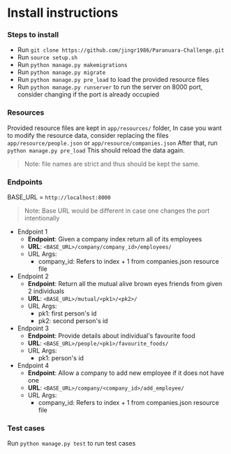# Install instructions

### Steps to install
* Run ```git clone https://github.com/jingr1986/Paranuara-Challenge.git```
* Run ```source setup.sh```
* Run ```python manage.py makemigrations```
* Run ```python manage.py migrate```
* Run ```python manage.py pre_load``` to load the provided resource files
* Run ```python manage.py runserver``` to run the server on 8000 port, consider changing if the port is already occupied

### Resources
Provided resource files are kept in ```app/resources/``` folder,
In case you want to modify the resource data, consider replacing the files ```app/resource/people.json``` or ```app/resource/companies.json```
After that, run ```python manage.py pre_load```
This should reload the data again.
> Note: file names are strict and thus should be kept the same.

### Endpoints
BASE_URL = ```http://localhost:8000```
> Note: Base URL would be different in case one changes the port intentionally
- Endpoint 1
    - **Endpoint**: Given a company index return all of its employees
    - **URL**: ```<BASE_URL>/company/company_id>/employees/```
    - URL Args:
        - company_id: Refers to index + 1 from companies.json resource file
- Endpoint 2
    - **Endpoint**: Return all the mutual alive brown eyes friends from given 2 individuals
    - **URL**: ```<BASE_URL>/mutual/<pk1>/<pk2>/```
    - URL Args:
        - pk1: first person's id
        - pk2: second person's id 
- Endpoint 3
    - **Endpoint**: Provide details about individual's favourite food
    - **URL**: ```<BASE_URL>/people/<pk1>/favourite_foods/```
    - URL Args:
        - pk1: person's id
- Endpoint 4
    - **Endpoint**: Allow a company to add new employee if it does not have one
    - **URL**: ```<BASE_URL>/company/<company_id>/add_employee/```
    - URL Args:
        - company_id: Refers to index + 1 from companies.json resource file


### Test cases
Run ```python manage.py test``` to run test cases